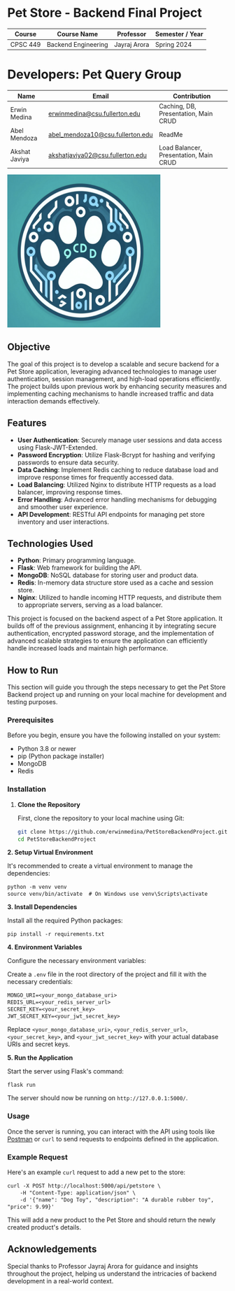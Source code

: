 # Pet Store - Backend Final Project

| Course   | Course Name         | Professor    | Semester / Year |
| -------- | ------------------- | ------------ | --------------- |
| CPSC 449 | Backend Engineering | Jayraj Arora | Spring 2024     |

# Developers: Pet Query Group

| Name          | Email                            | Contribution                             |
| ------------- | -------------------------------- | ---------------------------------------- |
| Erwin Medina  | erwinmedina@csu.fullerton.edu    | Caching, DB, Presentation, Main CRUD     |
| Abel Mendoza  | abel_mendoza10@csu.fullerton.edu | ReadMe <unsure>                          |
| Akshat Javiya | akshatjaviya02@csu.fullerton.edu | Load Balancer, Presentation, Main CRUD   |

<img src="image/README/1715234666089.png" width="350" height="350" alt="Shrunk Image">

## Objective

The goal of this project is to develop a scalable and secure backend for a Pet Store application, leveraging advanced technologies to manage user authentication, session management, and high-load operations efficiently. The project builds upon previous work by enhancing security measures and implementing caching mechanisms to handle increased traffic and data interaction demands effectively.

## Features

- **User Authentication**: Securely manage user sessions and data access using Flask-JWT-Extended.
- **Password Encryption**: Utilize Flask-Bcrypt for hashing and verifying passwords to ensure data security.
- **Data Caching**: Implement Redis caching to reduce database load and improve response times for frequently accessed data.
- **Load Balancing**: Utilized Nginx to distribute HTTP requests as a load balancer, improving response times.
- **Error Handling**: Advanced error handling mechanisms for debugging and smoother user experience.
- **API Development**: RESTful API endpoints for managing pet store inventory and user interactions.

## Technologies Used

- **Python**: Primary programming language.
- **Flask**: Web framework for building the API.
- **MongoDB**: NoSQL database for storing user and product data.
- **Redis**: In-memory data structure store used as a cache and session store.
- **Nginx**: Utilized to handle incoming HTTP requests, and distribute them to appropriate servers, serving as a load balancer.

This project is focused on the backend aspect of a Pet Store application. It builds off of the previous assignment, enhancing it by integrating secure authentication, encrypted password storage, and the implementation of advanced scalable strategies to ensure the application can efficiently handle increased loads and maintain high performance.

## How to Run

This section will guide you through the steps necessary to get the Pet Store Backend project up and running on your local machine for development and testing purposes.

### Prerequisites

Before you begin, ensure you have the following installed on your system:

- Python 3.8 or newer
- pip (Python package installer)
- MongoDB
- Redis

### Installation

1. **Clone the Repository**

   First, clone the repository to your local machine using Git:

   ```bash
   git clone https://github.com/erwinmedina/PetStoreBackendProject.git
   cd PetStoreBackendProject
   ```

**2. Setup Virtual Environment**

It's recommended to create a virtual environment to manage the dependencies:

```
python -m venv venv
source venv/bin/activate  # On Windows use venv\Scripts\activate
```

**3. Install Dependencies**

Install all the required Python packages:

```
pip install -r requirements.txt
```

**4. Environment Variables**

Configure the necessary environment variables:

Create a `.env` file in the root directory of the project and fill it with the necessary credentials:

```
MONGO_URI=<your_mongo_database_uri>
REDIS_URL=<your_redis_server_url>
SECRET_KEY=<your_secret_key>
JWT_SECRET_KEY=<your_jwt_secret_key>

```

Replace `<your_mongo_database_uri>`, `<your_redis_server_url>`, `<your_secret_key>`, and `<your_jwt_secret_key>` with your actual database URIs and secret keys.

**5. Run the Application**

Start the server using Flask's command:

```
flask run
```

The server should now be running on `http://127.0.0.1:5000/`.

### Usage

Once the server is running, you can interact with the API using tools like [Postman](https://www.postman.com/) or `curl` to send requests to endpoints defined in the application.

### Example Request

Here's an example `curl` request to add a new pet to the store:

```
curl -X POST http://localhost:5000/api/petstore \
    -H "Content-Type: application/json" \
    -d '{"name": "Dog Toy", "description": "A durable rubber toy", "price": 9.99}'

```

This will add a new product to the Pet Store and should return the newly created product's details.

## Acknowledgements

Special thanks to Professor Jayraj Arora for guidance and insights throughout the project, helping us understand the intricacies of backend development in a real-world context.
